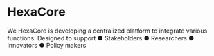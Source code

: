 # HexaCore
We HexaCore is developing a centralized platform to integrate various functions.
Designed to support 
● Stakeholders ● Researchers ● Innovators ● Policy makers

